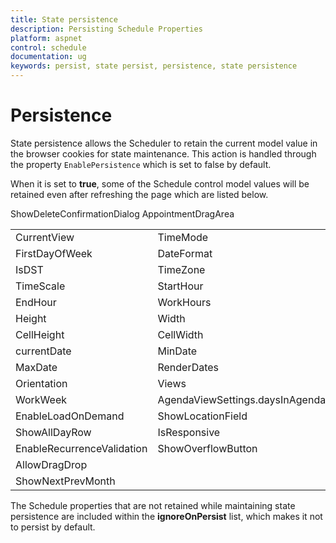 ```yaml
---
title: State persistence
description: Persisting Schedule Properties
platform: aspnet
control: schedule
documentation: ug
keywords: persist, state persist, persistence, state persistence 
---
```

# Persistence

State persistence allows the Scheduler to retain the current model value in the browser cookies for state maintenance. This action is handled through the property `EnablePersistence` which is set to false by default.

When it is set to **true**, some of the Schedule control model values will be retained even after refreshing the page which are listed below.

<table>
<tr>
<td>
CurrentView</td><td>
TimeMode</td></tr>
<tr>
<td>
FirstDayOfWeek</td><td>
DateFormat</td></tr>
<tr>
<td>
IsDST</td><td>
TimeZone</td></tr>
<tr>
<td>
TimeScale</td><td>
StartHour</td></tr>
<tr>
<td>
EndHour</td><td>
WorkHours</td></tr>
<tr>
<td>
Height</td><td>
Width</td></tr>
<tr>
<td>
CellHeight</td><td>
CellWidth</td></tr>
<tr>
<td>
currentDate</td><td>
MinDate</td></tr>
<tr>
<td>
MaxDate</td><td>
RenderDates</td></tr>
<tr>
<td>
Orientation</td><td>
Views</td></tr>
<tr>
<td>
WorkWeek</td><td>
AgendaViewSettings.daysInAgenda</td></tr>
<tr>
<td>
EnableLoadOnDemand</td><td>
ShowLocationField</td></tr>
<tr>
<td>
ShowAllDayRow</td><td>
IsResponsive</td></tr>
<tr>
<td>
EnableRecurrenceValidation</td><td>
ShowOverflowButton</td></tr>
<tr>
<td>
AllowDragDrop</td></tr>
ShowDeleteConfirmationDialog</td></tr>
<tr>
<td>
ShowNextPrevMonth</td></tr>
AppointmentDragArea</td></tr>
</table>

The Schedule properties that are not retained while maintaining state persistence are included within the **ignoreOnPersist** list, which makes it not to persist by default.

